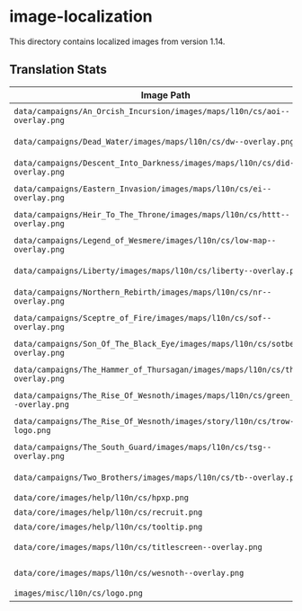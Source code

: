 # image-localization
This directory contains localized images from version 1.14.

## Translation Stats
| Image Path                                                                       | Status        |
| -------------------------------------------------------------------------------- |:-------------:|
| `data/campaigns/An_Orcish_Incursion/images/maps/l10n/cs/aoi--overlay.png`        | doesn't exist |
| `data/campaigns/Dead_Water/images/maps/l10n/cs/dw--overlay.png`                  | doesn't exist |
| `data/campaigns/Descent_Into_Darkness/images/maps/l10n/cs/did--overlay.png`      | doesn't exist |
| `data/campaigns/Eastern_Invasion/images/maps/l10n/cs/ei--overlay.png`            | doesn't exist |
| `data/campaigns/Heir_To_The_Throne/images/maps/l10n/cs/httt--overlay.png`        | doesn't exist |
| `data/campaigns/Legend_of_Wesmere/images/l10n/cs/low-map--overlay.png`           | doesn't exist |
| `data/campaigns/Liberty/images/maps/l10n/cs/liberty--overlay.png`                | doesn't exist |
| `data/campaigns/Northern_Rebirth/images/maps/l10n/cs/nr--overlay.png`            | doesn't exist |
| `data/campaigns/Sceptre_of_Fire/images/maps/l10n/cs/sof--overlay.png`            | doesn't exist |
| `data/campaigns/Son_Of_The_Black_Eye/images/maps/l10n/cs/sotbe--overlay.png`     | doesn't exist |
| `data/campaigns/The_Hammer_of_Thursagan/images/maps/l10n/cs/thot--overlay.png`   | doesn't exist |
| `data/campaigns/The_Rise_Of_Wesnoth/images/maps/l10n/cs/green_isle--overlay.png` | doesn't exist |
| `data/campaigns/The_Rise_Of_Wesnoth/images/story/l10n/cs/trow-logo.png`          | doesn't exist |
| `data/campaigns/The_South_Guard/images/maps/l10n/cs/tsg--overlay.png`            | doesn't exist |
| `data/campaigns/Two_Brothers/images/maps/l10n/cs/tb--overlay.png`                | doesn't exist |
| `data/core/images/help/l10n/cs/hpxp.png`                                         |    outdated   |
| `data/core/images/help/l10n/cs/recruit.png`                                      |    outdated   |
| `data/core/images/help/l10n/cs/tooltip.png`                                      |    outdated   |
| `data/core/images/maps/l10n/cs/titlescreen--overlay.png`                         | doesn't exist |
| `data/core/images/maps/l10n/cs/wesnoth--overlay.png`                             | doesn't exist |
| `images/misc/l10n/cs/logo.png`                                                   |      OK       |
